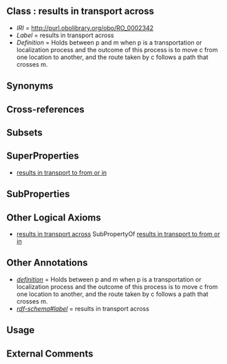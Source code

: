
## Class : results in transport across

 * *IRI* = http://purl.obolibrary.org/obo/RO_0002342
 * *Label* = results in transport across
 * *Definition* = Holds between p and m when p is a transportation or localization process and the outcome of this process is to move c from one location to another, and the route taken by c follows a path that crosses m.

## Synonyms


## Cross-references


## Subsets


## SuperProperties

 * [results in transport to from or in](../../RO/44/RO_0002344.md)

## SubProperties


## Other Logical Axioms

 * [results in transport across](../../RO/42/RO_0002342.md) SubPropertyOf [results in transport to from or in](../../RO/44/RO_0002344.md)

## Other Annotations

 * *[definition](../../IAO/15/IAO_0000115.md)* = Holds between p and m when p is a transportation or localization process and the outcome of this process is to move c from one location to another, and the route taken by c follows a path that crosses m.
 * *[rdf-schema#label](../../el/rdf-schema#label.md)* = results in transport across

## Usage


## External Comments

